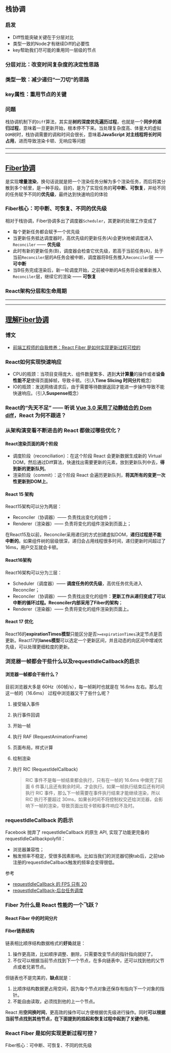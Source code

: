 ## 栈协调

### 启发

+ Diff性能突破关键在于分层对比
+ 类型一致的Node才有继续Diff的必要性
+ key帮助我们尽可能的重用同一层级的节点

### 分层对比：改变时间复杂度的决定性思路

### 类型一致：减少递归“一刀切”的思路

### key属性：重用节点的关键

### 问题

栈协调机制下的`Diff`算法，其实是**树的深度优先遍历过程**，也就是一个**同步的递归过程**，意味着一旦更新开始，根本停不下来。当处理复杂度高、体量大的虚拟`DOM`树时，栈协调需要的调和时间会很长，意味着**JavaScript 对主线程将长时间占用**，进而导致渲染卡顿、无响应等问题

---

---

## [Fiber协调](https://www.xujun.org/note-131146.html)

是实现**增量渲染**，换句话说就是把一个渲染任务分解为多个渲染任务，而后将其分散到多个帧里，是一种手段。目的，是为了实现任务的**可中断、可恢复**，并给不同的任务赋予不同的**优先级**，最终达到快速响应的体验

### Fiber核心：可中断、可恢复、不同的优先级

相对于栈协调，Fiber协调多出了调度器`Scheduler`，其更新的处理工作变成了

- 每个更新任务都会赋予一个优先级
- 当更新任务抵达调度器时，高优先级的更新任务(A)会更快地被调度进入 `Reconciler` —— **优先级**
- 此时有新的更新任务(B)，调度器会检查它优先级，若高于当前任务(A)，处于当前`Reconciler`层的A任务会被中断，调度器将B任务推入`Reconciler`层 —— **可中断**
- 当B任务完成渲染后，新一轮调度开始，之前被中断的A任务将会被重新推入`Reconciler`层，继续它的渲染 —— **可恢复**

### React架构分层和生命周期

---

---

## [理解Fiber协调](https://www.jianshu.com/p/22d4d3eed8c0)

### 博文

+ [前端工程师的自我修养：React Fiber 是如何实现更新过程可控的](https://links.jianshu.com/go?to=https%3A%2F%2Fwww.zoo.team%2Farticle%2Fabout-react-fiber)

### React如何实现快速响应

- CPU的瓶颈：当项目变得庞大、组件数量繁多、遇到**大计算量**的操作或者**设备性能不足**使得页面掉帧，导致卡顿。（引入**Time Slicing 时间分片**概念）
- IO的瓶颈：发送网络请求后，由于需要等待数据返回才能进一步操作导致不能快速响应。（引入**Suspense**概念）

### React的“先天不足” —— 听说 [Vue 3.0 采用了动静结合的 Dom diff](https://blog.csdn.net/frontend_frank/article/details/114297890)，React 为何不跟进？

### 从架构演变看不断进击的 React 都做过哪些优化？

#### React渲染页面的两个阶段

+ 调度阶段（reconciliation）：在这个阶段 React 会更新数据生成新的 Virtual DOM，然后通过Diff算法，快速找出需要更新的元素，放到更新队列中去，**得到新的更新队列**。
+ 渲染阶段（commit）：这个阶段 React 会遍历更新队列，**将其所有的变更一次性更新到DOM上**。

#### React 15 架构

React15架构可以分为两层：

- Reconciler（协调器）—— 负责找出变化的组件；
- Renderer（渲染器）—— 负责将变化的组件渲染到页面上；

在React15及以前，Reconciler采用递归的方式创建虚拟DOM，**递归过程是不能中断的**。如果组件树的层级很深，递归会占用线程很多时间，递归更新时间超过了16ms，用户交互就会卡顿。

#### React16架构

React16架构可以分为三层：

- Scheduler（调度器）—— **调度任务的优先级**，高优任务优先进入Reconciler；
- Reconciler（协调器）—— 负责找出变化的组件：**更新工作从递归变成了可以中断的循环过程。Reconciler内部采用了Fiber的架构**；
- Renderer（渲染器）—— 负责将变化的组件渲染到页面上。

#### React 17 优化

React16的**expirationTimes模型**只能区分是否`>=expirationTimes`决定节点是否更新。React17的**lanes模型**可以选定一个更新区间，并且动态的向区间中增减优先级，可以处理更细粒度的更新。

### 浏览器一帧都会干些什么以及requestIdleCallback的启示

#### 浏览器一帧都会干些什么？

目前浏览器大多是 60Hz（60帧/s），每一帧耗时也就是在 16.6ms 左右。那么在这一帧的（16.6ms） 过程中浏览器又干了些什么呢？

1. 接受输入事件

2. 执行事件回调

3. 开始一帧

4. 执行 RAF (RequestAnimationFrame)

5. 页面布局，样式计算

6. 绘制渲染

7. 执行 RIC (RequestIdelCallback)

   >RIC 事件不是每一帧结束都会执行，只有在一帧的 16.6ms 中做完了前面 6 件事儿且还有剩余时间，才会执行。如果一帧执行结束后还有时间执行 RIC 事件，那么下一帧需要在事件执行结束才能继续渲染，所以 RIC 执行不要超过 30ms，如果长时间不将控制权交还给浏览器，会影响下一帧的渲染，导致页面出现卡顿和事件响应不及时。

### requestIdleCallback 的启示

Facebook 抛弃了 requestIdleCallback 的原生 API, 实现了功能更完备的requestIdleCallbackpolyfill：

- 浏览器兼容性；
- 触发频率不稳定，受很多因素影响。比如当我们的浏览器切换tab后，之前tab注册的requestIdleCallback触发的频率会变得很低。

>

参考

+ [requestIdleCallback 的 FPS 只有 20](https://links.jianshu.com/go?to=https%3A%2F%2Fgithub.com%2Ffacebook%2Freact%2Fissues%2F13206)
+ [requestIdleCallback-后台任务调度](https://links.jianshu.com/go?to=http%3A%2F%2Fwww.zhangyunling.com%2F702.html)

### Fiber 为什么是 React 性能的一个飞跃？

#### React Fiber 中的时间分片

#### Fiber链表结构

链表相比顺序结构数据格式的**好处**就是：

1. 操作更高效，比如顺序调整、删除，只需要改变节点的指针指向就好了。
2. 不仅可以根据当前节点找到下一个节点，在多向链表中，还可以找到他的父节点或者兄弟节点。

但链表也不是完美的，**缺点**就是：

1. 比顺序结构数据更占用空间，因为每个节点对象还保存有指向下一个对象的指针。
2. 不能自由读取，必须找到他的上一个节点。

React 用**空间换时间**，更高效的操作可以方便根据优先级进行操作。同时**可以根据当前节点找到其他节点，在下面提到的挂起和恢复过程中起到了关键作用**。

### React Fiber 是如何实现更新过程可控？

Fiber核心：可中断、可恢复、不同的优先级